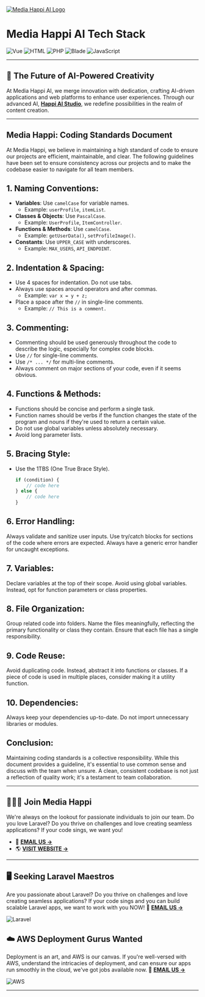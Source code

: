 [![Media Happi AI Logo](https://mediahappi.ai/wp-content/uploads/2023/05/online-logo-creator-for-electronics-companies-with-circuit-board-clipart-2176b-16-copy-3.png)](https://mediahappi.ai)

# Media Happi AI Tech Stack

![Vue](https://img.shields.io/badge/-Vue-4FC08D?style=flat-square&logo=Vue.js&logoColor=white)
![HTML](https://img.shields.io/badge/-HTML-E34F26?style=flat-square&logo=html5&logoColor=white)
![PHP](https://img.shields.io/badge/-PHP-777BB4?style=flat-square&logo=php&logoColor=white)
![Blade](https://img.shields.io/badge/-Blade-FF2D20?style=flat-square&logo=laravel&logoColor=white)
![JavaScript](https://img.shields.io/badge/-JavaScript-F7DF1E?style=flat-square&logo=javascript&logoColor=black)

---

## :rocket: **The Future of AI-Powered Creativity** 

At Media Happi AI, we merge innovation with dedication, crafting AI-driven applications and web platforms to enhance user experiences. Through our advanced AI, <a href="https://mediahappi.ai"><b>Happi AI Studio</b></a>, we redefine possibilities in the realm of content creation.

---


## Media Happi: Coding Standards Document

At Media Happi, we believe in maintaining a high standard of code to ensure our projects are efficient, maintainable, and clear. The following guidelines have been set to ensure consistency across our projects and to make the codebase easier to navigate for all team members.

## 1. Naming Conventions:
- **Variables**: Use `camelCase` for variable names.
  - Example: `userProfile`, `itemList`.
- **Classes & Objects**: Use `PascalCase`.
  - Example: `UserProfile`, `ItemController`.
- **Functions & Methods**: Use `camelCase`.
  - Example: `getUserData()`, `setProfileImage()`.
- **Constants**: Use `UPPER_CASE` with underscores.
  - Example: `MAX_USERS`, `API_ENDPOINT`.

## 2. Indentation & Spacing:
- Use 4 spaces for indentation. Do not use tabs.
- Always use spaces around operators and after commas.
  - Example: `var x = y + z;`
- Place a space after the `//` in single-line comments.
  - Example: `// This is a comment.`

## 3. Commenting:
- Commenting should be used generously throughout the code to describe the logic, especially for complex code blocks.
- Use `//` for single-line comments.
- Use `/* ... */` for multi-line comments.
- Always comment on major sections of your code, even if it seems obvious.

## 4. Functions & Methods:
- Functions should be concise and perform a single task.
- Function names should be verbs if the function changes the state of the program and nouns if they're used to return a certain value.
- Do not use global variables unless absolutely necessary.
- Avoid long parameter lists.

## 5. Bracing Style:
- Use the 1TBS (One True Brace Style).
  ```javascript
  if (condition) {
      // code here
  } else {
      // code here
  }

## 6. Error Handling:

Always validate and sanitize user inputs.
Use try/catch blocks for sections of the code where errors are expected.
Always have a generic error handler for uncaught exceptions.

## 7. Variables:

Declare variables at the top of their scope.
Avoid using global variables. Instead, opt for function parameters or class properties.

## 8. File Organization:

Group related code into folders.
Name the files meaningfully, reflecting the primary functionality or class they contain.
Ensure that each file has a single responsibility.

## 9. Code Reuse:

Avoid duplicating code. Instead, abstract it into functions or classes.
If a piece of code is used in multiple places, consider making it a utility function.

## 10. Dependencies:

Always keep your dependencies up-to-date.
Do not import unnecessary libraries or modules.

## Conclusion:

Maintaining coding standards is a collective responsibility. While this document provides a guideline, it's essential to use common sense and discuss with the team when unsure. A clean, consistent codebase is not just a reflection of quality work; it's a testament to team collaboration.

---

## :people_holding_hands: Join Media Happi

We're always on the lookout for passionate individuals to join our team. Do you love Laravel? Do you thrive on challenges and love creating seamless applications? If your code sings, we want you!

- :email: <a href="mailto:mediahappi@gmail.com"><b>EMAIL US -> </b></a> 
- :earth_americas: <a href="https://mediahappi.ai"><b>VISIT WEBSITE -> </b></a> 

---

## 🖥️ Seeking Laravel Maestros
Are you passionate about Laravel? Do you thrive on challenges and love creating seamless applications? If your code sings and you can build scalable Laravel apps, we want to work with you NOW!
:email: <a href="mailto:mediahappi@gmail.com"><b>EMAIL US -> </b></a> 

![Laravel](https://img.shields.io/badge/Laravel-%FF2D20.svg?&style=for-the-badge&logo=Laravel&logoColor=white)

## ☁️ AWS Deployment Gurus Wanted
Deployment is an art, and AWS is our canvas. If you're well-versed with AWS, understand the intricacies of deployment, and can ensure our apps run smoothly in the cloud, we've got jobs available now.
:email: <a href="mailto:mediahappi@gmail.com"><b>EMAIL US -> </b></a> 

![AWS](https://img.shields.io/badge/Amazon%20AWS-FF9900?style=for-the-badge&logo=amazon-aws&logoColor=white)

---
